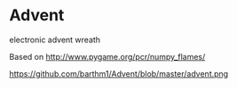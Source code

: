 # Advent
electronic advent wreath

Based on http://www.pygame.org/pcr/numpy_flames/

https://github.com/barthm1/Advent/blob/master/advent.png
